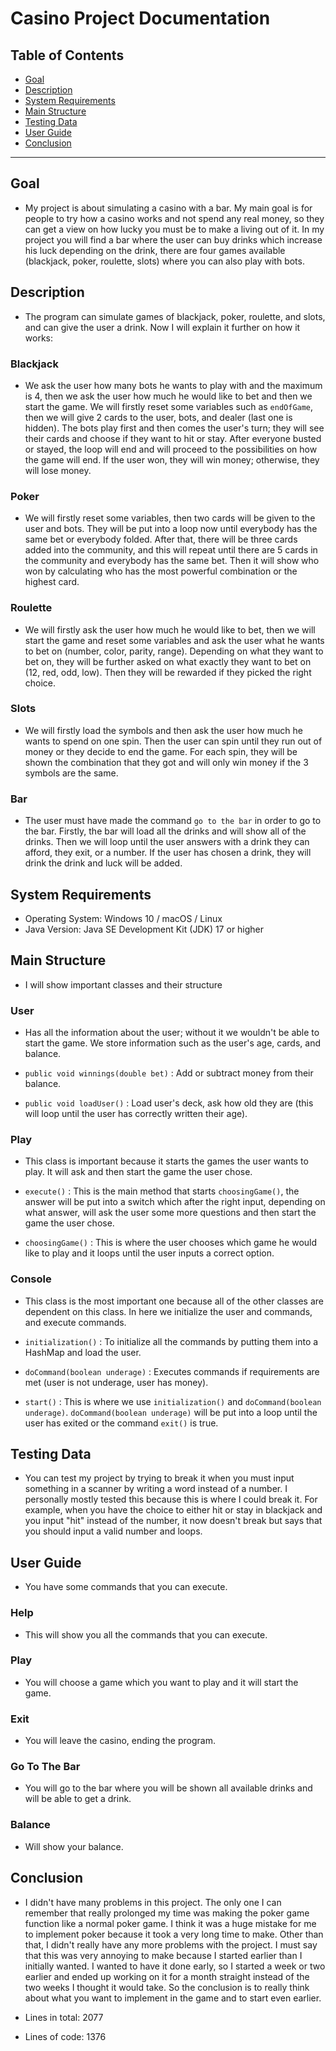 # Casino Project Documentation

## Table of Contents
- [Goal](#goal)
- [Description](#description)
- [System Requirements](#system-requirements)
- [Main Structure](#main-structure)
- [Testing Data](#testing-data)
- [User Guide](#user-guide)
- [Conclusion](#conclusion)

---

## Goal

- My project is about simulating a casino with a bar. My main goal is for people to try how a casino works and not spend any real money, so they can get a view on how lucky you must be to make a living out of it. In my project you will find a bar where the user can buy drinks which increase his luck depending on the drink, there are four games available (blackjack, poker, roulette, slots) where you can also play with bots.

## Description

- The program can simulate games of blackjack, poker, roulette, and slots, and can give the user a drink. Now I will explain it further on how it works:

### Blackjack

- We ask the user how many bots he wants to play with and the maximum is 4, then we ask the user how much he would like to bet and then we start the game. We will firstly reset some variables such as `endOfGame`, then we will give 2 cards to the user, bots, and dealer (last one is hidden). The bots play first and then comes the user's turn; they will see their cards and choose if they want to hit or stay. After everyone busted or stayed, the loop will end and will proceed to the possibilities on how the game will end. If the user won, they will win money; otherwise, they will lose money.

### Poker

- We will firstly reset some variables, then two cards will be given to the user and bots. They will be put into a loop now until everybody has the same bet or everybody folded. After that, there will be three cards added into the community, and this will repeat until there are 5 cards in the community and everybody has the same bet. Then it will show who won by calculating who has the most powerful combination or the highest card.

### Roulette

- We will firstly ask the user how much he would like to bet, then we will start the game and reset some variables and ask the user what he wants to bet on (number, color, parity, range). Depending on what they want to bet on, they will be further asked on what exactly they want to bet on (12, red, odd, low). Then they will be rewarded if they picked the right choice.

### Slots

- We will firstly load the symbols and then ask the user how much he wants to spend on one spin. Then the user can spin until they run out of money or they decide to end the game. For each spin, they will be shown the combination that they got and will only win money if the 3 symbols are the same.

### Bar

- The user must have made the command `go to the bar` in order to go to the bar. Firstly, the bar will load all the drinks and will show all of the drinks. Then we will loop until the user answers with a drink they can afford, they exit, or a number. If the user has chosen a drink, they will drink the drink and luck will be added.

## System Requirements

- Operating System: Windows 10 / macOS / Linux 
- Java Version: Java SE Development Kit (JDK) 17 or higher

## Main Structure

- I will show important classes and their structure

### User

- Has all the information about the user; without it we wouldn't be able to start the game. We store information such as the user's age, cards, and balance.

- `public void winnings(double bet)` : Add or subtract money from their balance.

- `public void loadUser()` : Load user's deck, ask how old they are (this will loop until the user has correctly written their age).

### Play

- This class is important because it starts the games the user wants to play. It will ask and then start the game the user chose.

- `execute()` : This is the main method that starts `choosingGame()`, the answer will be put into a switch which after the right input, depending on what answer, will ask the user some more questions and then start the game the user chose.

- `choosingGame()` : This is where the user chooses which game he would like to play and it loops until the user inputs a correct option.

### Console

- This class is the most important one because all of the other classes are dependent on this class. In here we initialize the user and commands, and execute commands.

- `initialization()` : To initialize all the commands by putting them into a HashMap and load the user.

- `doCommand(boolean underage)` : Executes commands if requirements are met (user is not underage, user has money).

- `start()` : This is where we use `initialization()` and `doCommand(boolean underage)`. `doCommand(boolean underage)` will be put into a loop until the user has exited or the command `exit()` is true.

## Testing Data

- You can test my project by trying to break it when you must input something in a scanner by writing a word instead of a number. I personally mostly tested this because this is where I could break it. For example, when you have the choice to either hit or stay in blackjack and you input "hit" instead of the number, it now doesn't break but says that you should input a valid number and loops.

## User Guide

- You have some commands that you can execute.

### Help

- This will show you all the commands that you can execute.

### Play

- You will choose a game which you want to play and it will start the game.

### Exit

- You will leave the casino, ending the program.

### Go To The Bar

- You will go to the bar where you will be shown all available drinks and will be able to get a drink.

### Balance

- Will show your balance.

## Conclusion

- I didn't have many problems in this project. The only one I can remember that really prolonged my time was making the poker game function like a normal poker game. I think it was a huge mistake for me to implement poker because it took a very long time to make. Other than that, I didn't really have any more problems with the project. I must say that this was very annoying to make because I started earlier than I initially wanted. I wanted to have it done early, so I started a week or two earlier and ended up working on it for a month straight instead of the two weeks I thought it would take. So the conclusion is to really think about what you want to implement in the game and to start even earlier.

- Lines in total: 2077

- Lines of code: 1376

